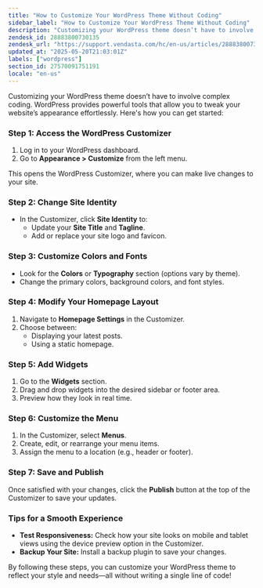 ```yaml
---
title: "How to Customize Your WordPress Theme Without Coding"
sidebar_label: "How to Customize Your WordPress Theme Without Coding"
description: "Customizing your WordPress theme doesn’t have to involve complex coding. WordPress provides powerful tools that allow you to tweak your website’s appearance ef"
zendesk_id: 28883800730135
zendesk_url: "https://support.vendasta.com/hc/en-us/articles/28883800730135-How-to-Customize-Your-WordPress-Theme-Without-Coding"
updated_at: "2025-05-20T21:03:01Z"
labels: ["wordpress"]
section_id: 27570091751191
locale: "en-us"
---
```


Customizing your WordPress theme doesn’t have to involve complex coding. WordPress provides powerful tools that allow you to tweak your website’s appearance effortlessly. Here's how you can get started:

### Step 1: Access the WordPress Customizer

1.  Log in to your WordPress dashboard.
2.  Go to **Appearance > Customize** from the left menu.

This opens the WordPress Customizer, where you can make live changes to your site.

### Step 2: Change Site Identity

*   In the Customizer, click **Site Identity** to:
    *   Update your **Site Title** and **Tagline**.
    *   Add or replace your site logo and favicon.

### Step 3: Customize Colors and Fonts

*   Look for the **Colors** or **Typography** section (options vary by theme).
*   Change the primary colors, background colors, and font styles.

### Step 4: Modify Your Homepage Layout

1.  Navigate to **Homepage Settings** in the Customizer.
2.  Choose between:
    *   Displaying your latest posts.
    *   Using a static homepage.

### Step 5: Add Widgets

1.  Go to the **Widgets** section.
2.  Drag and drop widgets into the desired sidebar or footer area.
3.  Preview how they look in real time.

### Step 6: Customize the Menu

1.  In the Customizer, select **Menus**.
2.  Create, edit, or rearrange your menu items.
3.  Assign the menu to a location (e.g., header or footer).

### Step 7: Save and Publish

Once satisfied with your changes, click the **Publish** button at the top of the Customizer to save your updates.

### Tips for a Smooth Experience

*   **Test Responsiveness:** Check how your site looks on mobile and tablet views using the device preview option in the Customizer.
*   **Backup Your Site:** Install a backup plugin to save your changes.

By following these steps, you can customize your WordPress theme to reflect your style and needs—all without writing a single line of code!
